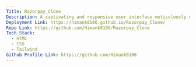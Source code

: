 ```yaml
---
Title: Razorpay_Clone
Description: A captivating and responsive user interface meticulously crafted to elevate the online payment process with style and functionality.
Deployment Link: https://himank8106.github.io/Razorpay_Clone/
Repo Link: https://github.com/Himank8106/Razorpay_Clone
Tech Stack:
  - HTML
  - CSS
  - Tailwind
Github Profile Link: https://github.com/Himank8106
---
```


